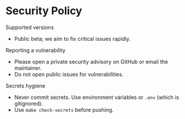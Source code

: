 # Security Policy

Supported versions

- Public beta; we aim to fix critical issues rapidly.

Reporting a vulnerability

- Please open a private security advisory on GitHub or email the maintainer.
- Do not open public issues for vulnerabilities.

Secrets hygiene

- Never commit secrets. Use environment variables or `.env` (which is gitignored).
- Use `make check-secrets` before pushing.
